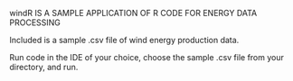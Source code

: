 windR IS A SAMPLE APPLICATION OF R CODE FOR ENERGY DATA PROCESSING

Included is a sample .csv file of wind energy production data.

Run code in the IDE of your choice, choose the sample .csv file from your directory, and run.
